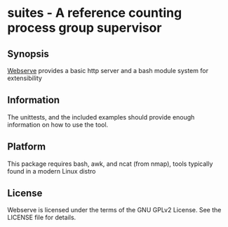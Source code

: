 # suites - A reference counting process group supervisor

## Synopsis

[Webserve](https://github.com/damionw/webserve) provides a basic
http server and a bash module system for extensibility

## Information

The unittests, and the included examples should provide enough
information on how to use the tool.

## Platform

This package requires bash, awk, and ncat (from nmap), tools typically
found in a modern Linux distro

## License

Webserve is licensed under the terms of the GNU GPLv2 License. See the LICENSE file
for details.
